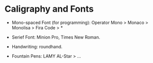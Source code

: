 Caligraphy and Fonts
===

* Mono-spaced Font (for programming): Operator Mono > Monaco > Monolisa > Fira Code > *

* Serief Font: Minion Pro, Times New Roman.


* Handwriting: roundhand.

* Fountain Pens: LAMY AL-Star > ...

